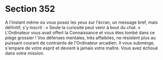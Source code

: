 # Section 352

A l'instant même où vous posez les yeux sur l'écran, un message 
bref, mais définitif, s'y inscrit : « Seule la curiosité peut venir à 
bout du chat. » L'Ordinateur vous avait offert la Connaissance et 
vous êtes tombé dans ce piège grossier ! Vos défenses mentales, 
très affaiblies, ne résistent plus au puissant courant de contrainte 
de l'Ordinateur arcadien. Il vous submerge, s'empare de votre 
esprit et devient à jamais votre maître. Vous avez échoué dans 
votre mission.